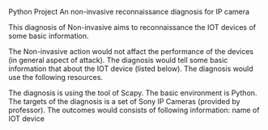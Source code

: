 Python Project
An non-invasive reconnaissance diagnosis for IP camera


This diagnosis of Non-invasive aims to reconnaissance the IOT devices of some basic information.

The Non-invasive action would not affact the performance of the devices (in general aspect of attack).
The diagnosis would tell some basic information that about the IOT device (listed below).
The diagnosis would use the following resources.

The diagnosis is using the tool of Scapy.
The basic environment is Python.
The targets of the diagnosis is a set of Sony IP Cameras (provided by professor).
The outcomes would consists of following information:
  name of IOT device
